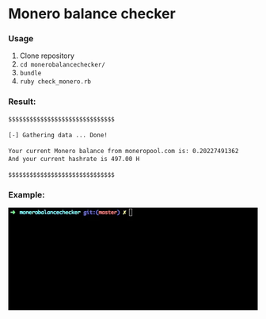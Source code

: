# Monero balance checker


### Usage

1. Clone repository
2. `cd monerobalancechecker/`
3. `bundle`
4. `ruby check_monero.rb`

### Result:
```
$$$$$$$$$$$$$$$$$$$$$$$$$$$$$$

[-] Gathering data ... Done!

Your current Monero balance from moneropool.com is: 0.20227491362
And your current hashrate is 497.00 H

$$$$$$$$$$$$$$$$$$$$$$$$$$$$$$

```
### Example:
![](.gifs/monerochecker.gif)
